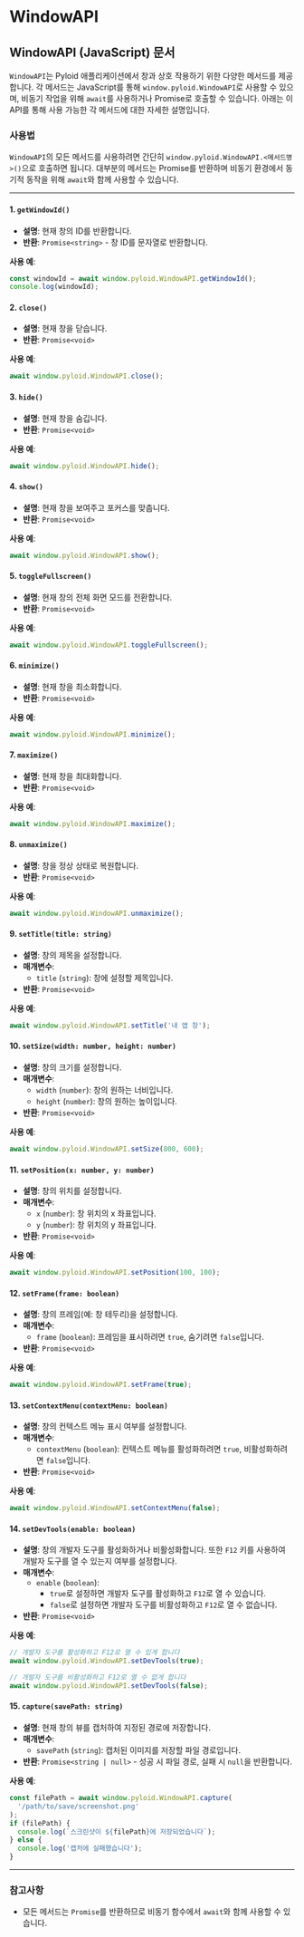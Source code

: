 # WindowAPI

## WindowAPI (JavaScript) 문서

`WindowAPI`는 Pyloid 애플리케이션에서 창과 상호 작용하기 위한 다양한 메서드를 제공합니다. 각 메서드는 JavaScript를 통해 `window.pyloid.WindowAPI`로 사용할 수 있으며, 비동기 작업을 위해 `await`를 사용하거나 Promise로 호출할 수 있습니다. 아래는 이 API를 통해 사용 가능한 각 메서드에 대한 자세한 설명입니다.

### 사용법

`WindowAPI`의 모든 메서드를 사용하려면 간단히 `window.pyloid.WindowAPI.<메서드명>()`으로 호출하면 됩니다. 대부분의 메서드는 Promise를 반환하며 비동기 환경에서 동기적 동작을 위해 `await`와 함께 사용할 수 있습니다.

---

#### 1. `getWindowId()`

- **설명**: 현재 창의 ID를 반환합니다.
- **반환**: `Promise<string>` - 창 ID를 문자열로 반환합니다.

**사용 예**:

```javascript
const windowId = await window.pyloid.WindowAPI.getWindowId();
console.log(windowId);
```

#### 2. `close()`

- **설명**: 현재 창을 닫습니다.
- **반환**: `Promise<void>`

**사용 예**:

```javascript
await window.pyloid.WindowAPI.close();
```

#### 3. `hide()`

- **설명**: 현재 창을 숨깁니다.
- **반환**: `Promise<void>`

**사용 예**:

```javascript
await window.pyloid.WindowAPI.hide();
```

#### 4. `show()`

- **설명**: 현재 창을 보여주고 포커스를 맞춥니다.
- **반환**: `Promise<void>`

**사용 예**:

```javascript
await window.pyloid.WindowAPI.show();
```

#### 5. `toggleFullscreen()`

- **설명**: 현재 창의 전체 화면 모드를 전환합니다.
- **반환**: `Promise<void>`

**사용 예**:

```javascript
await window.pyloid.WindowAPI.toggleFullscreen();
```

#### 6. `minimize()`

- **설명**: 현재 창을 최소화합니다.
- **반환**: `Promise<void>`

**사용 예**:

```javascript
await window.pyloid.WindowAPI.minimize();
```

#### 7. `maximize()`

- **설명**: 현재 창을 최대화합니다.
- **반환**: `Promise<void>`

**사용 예**:

```javascript
await window.pyloid.WindowAPI.maximize();
```

#### 8. `unmaximize()`

- **설명**: 창을 정상 상태로 복원합니다.
- **반환**: `Promise<void>`

**사용 예**:

```javascript
await window.pyloid.WindowAPI.unmaximize();
```

#### 9. `setTitle(title: string)`

- **설명**: 창의 제목을 설정합니다.
- **매개변수**:
  - `title` (`string`): 창에 설정할 제목입니다.
- **반환**: `Promise<void>`

**사용 예**:

```javascript
await window.pyloid.WindowAPI.setTitle('내 앱 창');
```

#### 10. `setSize(width: number, height: number)`

- **설명**: 창의 크기를 설정합니다.
- **매개변수**:
  - `width` (`number`): 창의 원하는 너비입니다.
  - `height` (`number`): 창의 원하는 높이입니다.
- **반환**: `Promise<void>`

**사용 예**:

```javascript
await window.pyloid.WindowAPI.setSize(800, 600);
```

#### 11. `setPosition(x: number, y: number)`

- **설명**: 창의 위치를 설정합니다.
- **매개변수**:
  - `x` (`number`): 창 위치의 x 좌표입니다.
  - `y` (`number`): 창 위치의 y 좌표입니다.
- **반환**: `Promise<void>`

**사용 예**:

```javascript
await window.pyloid.WindowAPI.setPosition(100, 100);
```

#### 12. `setFrame(frame: boolean)`

- **설명**: 창의 프레임(예: 창 테두리)을 설정합니다.
- **매개변수**:
  - `frame` (`boolean`): 프레임을 표시하려면 `true`, 숨기려면 `false`입니다.
- **반환**: `Promise<void>`

**사용 예**:

```javascript
await window.pyloid.WindowAPI.setFrame(true);
```

#### 13. `setContextMenu(contextMenu: boolean)`

- **설명**: 창의 컨텍스트 메뉴 표시 여부를 설정합니다.
- **매개변수**:
  - `contextMenu` (`boolean`): 컨텍스트 메뉴를 활성화하려면 `true`, 비활성화하려면 `false`입니다.
- **반환**: `Promise<void>`

**사용 예**:

```javascript
await window.pyloid.WindowAPI.setContextMenu(false);
```

#### 14. `setDevTools(enable: boolean)`

- **설명**: 창의 개발자 도구를 활성화하거나 비활성화합니다. 또한 `F12` 키를 사용하여 개발자 도구를 열 수 있는지 여부를 설정합니다.
- **매개변수**:
  - `enable` (`boolean`):
    - `true`로 설정하면 개발자 도구를 활성화하고 `F12`로 열 수 있습니다.
    - `false`로 설정하면 개발자 도구를 비활성화하고 `F12`로 열 수 없습니다.
- **반환**: `Promise<void>`

**사용 예**:

```javascript
// 개발자 도구를 활성화하고 F12로 열 수 있게 합니다
await window.pyloid.WindowAPI.setDevTools(true);

// 개발자 도구를 비활성화하고 F12로 열 수 없게 합니다
await window.pyloid.WindowAPI.setDevTools(false);
```

#### 15. `capture(savePath: string)`

- **설명**: 현재 창의 뷰를 캡처하여 지정된 경로에 저장합니다.
- **매개변수**:
  - `savePath` (`string`): 캡처된 이미지를 저장할 파일 경로입니다.
- **반환**: `Promise<string | null>` - 성공 시 파일 경로, 실패 시 `null`을 반환합니다.

**사용 예**:

```javascript
const filePath = await window.pyloid.WindowAPI.capture(
  '/path/to/save/screenshot.png'
);
if (filePath) {
  console.log(`스크린샷이 ${filePath}에 저장되었습니다`);
} else {
  console.log('캡처에 실패했습니다');
}
```

---

### 참고사항

- 모든 메서드는 `Promise`를 반환하므로 비동기 함수에서 `await`와 함께 사용할 수 있습니다.
